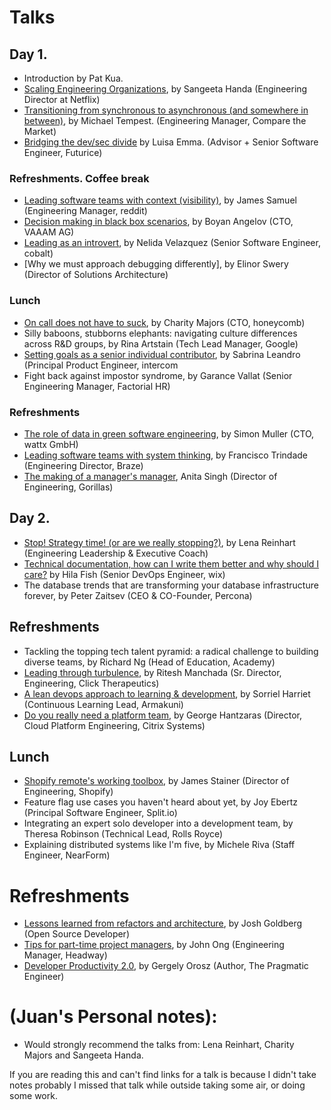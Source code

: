 # Talks

## Day 1.
- Introduction by Pat Kua.
- [Scaling Engineering Organizations](./scaling-engineering-organizations.md), by Sangeeta Handa (Engineering Director at Netflix)
- [Transitioning from synchronous to asynchronous (and somewhere in between)](./from-synchronous-to-asynchronous.md), by Michael Tempest. (Engineering Manager, Compare the Market)
- [Bridging the dev/sec divide](./bridging-the-dev-sec.md) by Luisa Emma. (Advisor + Senior Software Engineer, Futurice)

### Refreshments. Coffee break

- [Leading software teams with context (visibility)](./leading-with-context.md), by James Samuel (Engineering Manager, reddit)
- [Decision making in black box scenarios](./decision-making-black-box.md), by Boyan Angelov (CTO, VAAAM AG)
- [Leading as an introvert](./introverts.md), by Nelida Velazquez (Senior Software Engineer, cobalt)
- [Why we must approach debugging differently], by Elinor Swery (Director of Solutions Architecture)

### Lunch

- [On call does not have to suck](./on-call-does-not-have-to-suck.md), by Charity Majors (CTO, honeycomb)
- Silly baboons, stubborns elephants: navigating culture differences across R&D groups, by Rina Artstain (Tech Lead Manager, Google)
- [Setting goals as a senior individual contributor](./setting-goals-as-senior.md), by Sabrina Leandro (Principal Product Engineer, intercom
- Fight back against impostor syndrome, by Garance Vallat (Senior Engineering Manager, Factorial HR)

### Refreshments

- [The role of data in green software engineering](./role-of-data-in-green-software.md), by Simon Muller (CTO, wattx GmbH)
- [Leading software teams with system thinking](./leading-with-system-thinking.md), by Francisco Trindade (Engineering Director, Braze)
- [The making of a manager's manager](./the-making-of-a-manager.md), Anita Singh (Director of Engineering, Gorillas)


## Day 2.

- [Stop! Strategy time! (or are we really stopping?)](./strategy-time.md), by Lena Reinhart (Engineering Leadership & Executive Coach)
- [Technical documentation, how can I write them better and why should I care?](./technical-documentation.md) by Hila Fish (Senior DevOps Engineer, wix) 
- The database trends that are transforming your database infrastructure forever, by Peter Zaitsev (CEO & CO-Founder, Percona)

## Refreshments

- Tackling the topping tech talent pyramid: a radical challenge to building diverse teams, by Richard Ng (Head of Education, Academy)
- [Leading through turbulence](./leading-through-turbulence.md), by Ritesh Manchada (Sr. Director, Engineering, Click Therapeutics)
- [A lean devops approach to learning & development](./learning-development.md), by Sorriel Harriet (Continuous Learning Lead, Armakuni)
- [Do you really need a platform team](./platform-engineering), by George Hantzaras (Director, Cloud Platform Engineering, Citrix Systems)

## Lunch

- [Shopify remote's working toolbox](./remote-working-tool.md), by James Stainer (Director of Engineering, Shopify)
- Feature flag use cases you haven't heard about yet, by Joy Ebertz (Principal Software Engineer, Split.io)
- Integrating an expert solo developer into a development team, by Theresa Robinson (Technical Lead, Rolls Royce)
- Explaining distributed systems like I'm five, by Michele Riva (Staff Engineer, NearForm)

# Refreshments

- [Lessons learned from refactors and architecture](./lessons-from-refactors.md), by Josh Goldberg (Open Source Developer)
- [Tips for part-time project managers](./part-time-project-managers.md), by John Ong (Engineering Manager, Headway)
- [Developer Productivity 2.0](./developer-productivity.md), by Gergely Orosz (Author, The Pragmatic Engineer)


# (Juan's Personal notes):

- Would strongly recommend the talks from: Lena Reinhart, Charity Majors and Sangeeta Handa.

If you are reading this and can't find links for a talk is because I didn't take notes
probably I missed that talk while outside taking some air, or doing some work.

